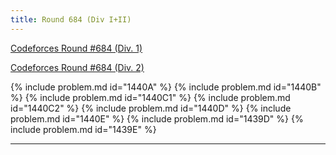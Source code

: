 ```yaml
---
title: Round 684 (Div I+II)
---
```


[Codeforces Round #684 (Div. 1)](https://codeforces.com/contest/1439)

[Codeforces Round #684 (Div. 2)](https://codeforces.com/contest/1440)

{% include problem.md id="1440A" %}
{% include problem.md id="1440B" %}
{% include problem.md id="1440C1" %}
{% include problem.md id="1440C2" %}
{% include problem.md id="1440D" %}
{% include problem.md id="1440E" %}
{% include problem.md id="1439D" %}
{% include problem.md id="1439E" %}

* * *

<object data='notes/R-684.pdf' width='1000' height='1000' type='application/pdf'/>
